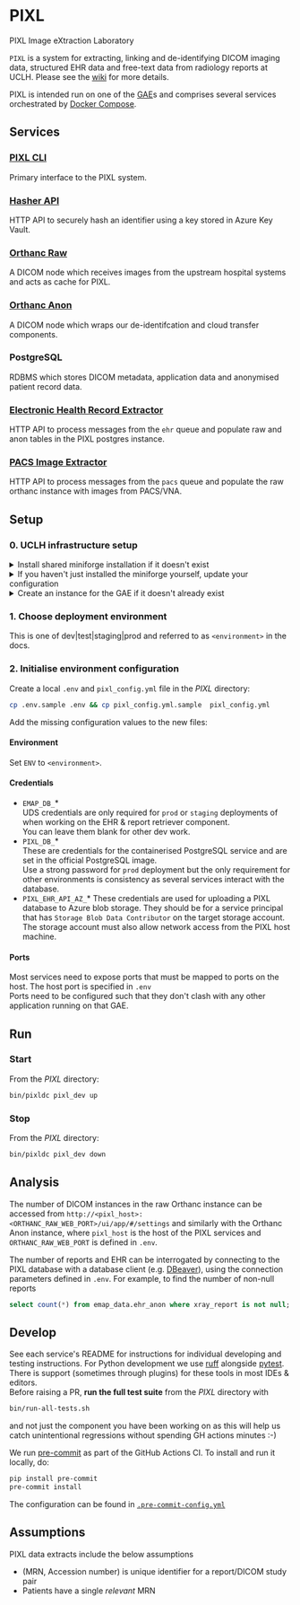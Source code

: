 # PIXL
PIXL Image eXtraction Laboratory

`PIXL` is a system for extracting, linking and de-identifying DICOM imaging data, structured EHR data and free-text data from radiology reports at UCLH.
Please see the [wiki](https://github.com/UCLH-Foundry/PIXL/wiki) for more details.

PIXL is intended run on one of the [GAE](https://github.com/UCLH-Foundry/Book-of-FlowEHR/blob/main/glossary.md#gaes)s and comprises
several services orchestrated by [Docker Compose](https://docs.docker.com/compose/).

## Services
### [PIXL CLI](./cli/README.md)
Primary interface to the PIXL system.
### [Hasher API](./hasher/README.md)
HTTP API to securely hash an identifier using a key stored in Azure Key Vault.
### [Orthanc Raw](./orthanc/orthanc-raw/README.md)
A DICOM node which receives images from the upstream hospital systems and acts as cache for PIXL.
### [Orthanc Anon](./orthanc/orthanc-anon/README.md)
A DICOM node which wraps our de-identifcation and cloud transfer components.
### PostgreSQL
RDBMS which stores DICOM metadata, application data and anonymised patient record data.
### [Electronic Health Record Extractor](./pixl_ehr/README.md)
HTTP API to process messages from the `ehr` queue and populate raw and anon tables in the PIXL postgres instance. 
### [PACS Image Extractor](./pixl_pacs/README.md)
HTTP API to process messages from the `pacs` queue and populate the raw orthanc instance with images from PACS/VNA. 

## Setup

### 0. UCLH infrastructure setup

<details>
<summary>Install shared miniforge installation if it doesn't exist</summary>

    Follow the suggestion for installing a central [miniforge](https://github.com/conda-forge/miniforge)
    installation to allow all users to be able to run modern python without having admin permissions.
    
    ```shell
    # Create directory with correct structure
    mkdir /gae/miniforge3
    chgrp -R docker /gae/miniforge3
    chmod -R g+rwxs /gae/miniforge3  # inherit group when new directories or files are created
    setfacl -R -m d:g::rwX /gae/miniforge3
    # Install miniforge
    wget "https://github.com/conda-forge/miniforge/releases/latest/download/Miniforge3-$(uname)-$(uname -m).sh"
    bash Miniforge3-$(uname)-$(uname -m).sh -p /gae/miniforge3 
    conda update -n base -c conda-forge conda
    conda create -n pixl_dev python=3.10.*
    ```
    
    The directory should now have these permissions
    
    ```
    > ls -lah /gae/miniforge3/
    total 88K
    drwxrws---+  19 jstein01 docker 4.0K Nov 28 12:27 .
    drwxrwx---.  18 root     docker 4.0K Dec  1 19:35 ..
    drwxrws---+   2 jstein01 docker 8.0K Nov 28 12:27 bin
    drwxrws---+   2 jstein01 docker   30 Nov 28 11:49 compiler_compat
    drwxrws---+   2 jstein01 docker   32 Nov 28 11:49 condabin
    drwxrws---+   2 jstein01 docker 8.0K Nov 28 12:27 conda-meta
    -rw-rws---.   1 jstein01 docker   24 Nov 28 11:49 .condarc
    ...
    ```
</details>
<details>

<summary>If you haven't just installed the miniforge yourself, update your configuration</summary>
    Edit `~/.bash_profile` to add `/gae/miniforge3/bin` to the PATH. for example
    
    ```
    PATH=$PATH:$HOME/.local/bin:$HOME/bin:/gae/miniforge3/bin
    ```
    
    Run the updated profile (or reconnect to the GAE) so that conda is in your PATH
    
    ```shell
    source ~/.bash_profile
    ```
    
    Initialise conda
    
    ```shell
    conda init bash
    ```
    
    Run the updated profile (or reconnect to the GAE) so that conda is in your PATH
    
    ```shell
    source ~/.bash_profile
    ```
    
    Activate an existing pixl environment
    
    ```shell
    conda activate pixl_dev
    ```
</details>
<details>
<summary>Create an instance for the GAE if it doesn't already exist</summary>
    Select a place for the deployment. On UCLH infrastructure this will be in `/gae`, so `/gae/pixl-dev` for example.
    
    ```shell
    mkdir /gae/pixl_dev
    chgrp -R docker /gae/pixl_dev
    chmod -R g+rwxs /gae/pixl_dev  # inherit group when new directories or files are created
    setfacl -R -m d:g::rwX /gae/pixl_dev
    # now clone the repository or copy an existing deployment
    ```
</details>

### 1. Choose deployment environment
This is one of dev|test|staging|prod and referred to as `<environment>` in the docs.

### 2. Initialise environment configuration
Create a local `.env` and `pixl_config.yml` file in the _PIXL_ directory:
```bash
cp .env.sample .env && cp pixl_config.yml.sample  pixl_config.yml
```
Add the missing configuration values to the new files:

#### Environment
Set `ENV` to `<environment>`.

#### Credentials
- `EMAP_DB_`*  
UDS credentials are only required for `prod` or `staging` deployments of when working on the EHR & report retriever component.  
You can leave them blank for other dev work. 
- `PIXL_DB_`*  
These are credentials for the containerised PostgreSQL service and are set in the official PostgreSQL image.   
Use a strong password for `prod` deployment but the only requirement for other environments is consistency as several services interact with the database.
- `PIXL_EHR_API_AZ_`*
These credentials are used for uploading a PIXL database to Azure blob storage. They should be for a service principal that has `Storage Blob Data Contributor`
on the target storage account. The storage account must also allow network access from the PIXL host machine.

#### Ports
Most services need to expose ports that must be mapped to ports on the host. The host port is specified in `.env`  
Ports need to be configured such that they don't clash with any other application running on that GAE.  


## Run

### Start
From the _PIXL_ directory:
```bash
bin/pixldc pixl_dev up
```

### Stop
From the _PIXL_ directory:
```bash
bin/pixldc pixl_dev down
```

## Analysis

The number of DICOM instances in the raw Orthanc instance can be accessed from
`http://<pixl_host>:<ORTHANC_RAW_WEB_PORT>/ui/app/#/settings` and similarly with 
the Orthanc Anon instance, where `pixl_host` is the host of the PIXL services
and `ORTHANC_RAW_WEB_PORT` is defined in `.env`.

The number of reports and EHR can be interrogated by connecting to the PIXL 
database with a database client (e.g. [DBeaver](https://dbeaver.io/)), using 
the connection parameters defined in `.env`. For example, to find the number of 
non-null reports

```sql
select count(*) from emap_data.ehr_anon where xray_report is not null;
```


## Develop
See each service's README for instructions for individual developing and testing instructions. 
For Python development we use [ruff](https://docs.astral.sh/ruff/) alongside [pytest](https://www.pytest.org/).
There is support (sometimes through plugins) for these tools in most IDEs & editors.  
Before raising a PR, **run the full test suite** from the _PIXL_ directory with
```bash
bin/run-all-tests.sh
```
and not just the component you have been working on as this will help us catch unintentional regressions without spending GH actions minutes :-)   

We run [pre-commit](https://pre-commit.com/) as part of the GitHub Actions CI. To install and run it locally, do:

```sh
pip install pre-commit
pre-commit install
```

The configuration can be found in [`.pre-commit-config.yml`](./.pre-commit-config.yaml)

## Assumptions

PIXL data extracts include the below assumptions

- (MRN, Accession number) is unique identifier for a report/DICOM study pair
- Patients have a single _relevant_ MRN
